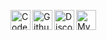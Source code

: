
[<img align="left" alt="CodeWars: anonguy" width="32px" src="https://cdn.jsdelivr.net/npm/simple-icons@3/icons/codewars.svg" />][codewars]
[<img align="left" alt="Github Gists: anonguy" width="32px" src="https://cdn.jsdelivr.net/npm/simple-icons@3/icons/github.svg" />][github-gist]
[<img align="left" alt="Discord: jerbob#1337" width="32px" src="https://cdn.jsdelivr.net/npm/simple-icons@3/icons/discord.svg" />][discord]
[<img align="left" alt="My Dotfiles" width="32px" src="https://cdn.jsdelivr.net/npm/simple-icons@3.10.0/icons/vim.svg" />][dotfiles]

[codewars]: https://www.codewars.com/users/AnonGuy
[github-gist]: https://gist.github.com/anonguy
[discord]: https://discordapp.com/users/140605665772175361
[dotfiles]: https://github.com/anonguy/dotfiles
